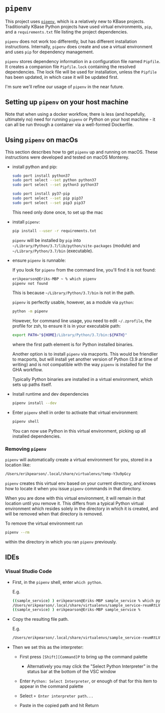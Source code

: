 # `pipenv`

This project uses [`pipenv`](https://pipenv.pypa.io/en/latest/), which is a relatively new to KBase projects. Traditionally KBase Python projects have used virtual environments, `pip`, and a `requirements.txt` file listing the project dependencies.

`pipenv` does not work too differently, but has different installation instructions. Internally, `pipenv` does create and use a virtual environment and uses `pip` for dependency management.

`pipenv` stores dependency information in a configuration file named `Pipfile`. It creates a companion file `Pipfile.lock` containing the resolved dependencies. The lock file will be used for installation, unless the `Pipfile` has been updated, in which case it will be updated first.

I'm sure we'll refine our usage of `pipenv` in the near future.

## Setting up `pipenv` on your host machine

Note that when using a docker workflow, there is less (and hopefully, ultimately no) need for running `pipenv` or Python on your host machine - it can all be run through a container via a well-formed Dockerfile.

## Using `pipenv` on macOs

This section describes how to get `pipenv` up and running on macOS. These instructions were developed and tested on macOS Monterey.

- install python and pip:

  ```sh
  sudo port install python37
  sudo port select --set python python37
  sudo port select --set python3 python37

  sudo port install py37-pip
  sudo port select --set pip pip37
  sudo port select --set pip3 pip37
  ```

  This need only done once, to set up the mac

- install `pipenv`:

  ```sh
  pip install --user -r requirements.txt
  ```

  `pipenv` will be installed by `pip` into `~/Library/Python/3.7/lib/python/site-packages` (module) and `~/Library/Python/3.7/bin` (executable).

- ensure `pipenv` is runnable:

  If you look for `pipenv` from the command line, you'll find it is not found:

  ```sh
  erikpearson@Eriks-MBP ~ % which pipenv
  pipenv not found
  ```

  This is because `~/Library/Python/3.7/bin` is not in the path.

  `pipenv` is perfectly usable, however, as a module via `python`:

  ```sh
  python -m pipenv
  ```

  However, for command line usage, you need to edit `~/.zprofile`, the profile for zsh, to ensure it is in your executable path:

  ```sh
  export PATH="${HOME}/Library/Python/3.7/bin:${PATH}"
  ```

  where the first path element is for Python installed binaries.

  Another option is to install `pipenv` via macports. This would be friendlier to macports, but will install yet another version of Python (3.9 at time of writing) and is not compatible with the way `pipenv` is installed for the GHA workflow.

  Typically Python binaries are installed in a virtual environment, which sets up paths itself.

- Install runtime and dev dependencies

    ```sh
    pipenv install --dev
    ```

- Enter `pipenv` shell in order to activate that virtual environment:

  ```sh
  pipenv shell
  ```

  You can now use Python in this virtual environment, picking up all installed dependencies.

### Removing `pipenv`

`pipenv` will automatically create a virtual environment for you, stored in a location like:

```sh
/Users/erikpearson/.local/share/virtualenvs/temp-Y3u9pGcy
```

`pipenv` creates this virtual env based on your current directory, and knows how to locate it when you issue `pipenv` commands in that directory.

When you are done with this virtual environment, it will remain in that location until you remove it. This differs from a typical Python virtual environment which resides solely in the directory in which it is created, and will be removed when that directory is removed.

To remove the virtual environment run

```sh
pipenv --rm
```

within the directory in which you ran `pipenv` previously.

## IDEs

### Visual Studio Code

- First, in the `pipenv` shell, enter `which python`.

    E.g. 

    ```sh
    ((sample_service) ) erikpearson@Eriks-MBP sample_service % which python
    /Users/erikpearson/.local/share/virtualenvs/sample_service-reumRtLV/bin/python
    ((sample_service) ) erikpearson@Eriks-MBP sample_service % 
    ```

- Copy the resulting file path.

    E.g.

    ```sh
    /Users/erikpearson/.local/share/virtualenvs/sample_service-reumRtLV/bin/python
    ```

- Then we set this as the interpreter:

  - First press `[Shift][Command]P` to bring up the command palette
    - Alternatively you may click the "Select Python Interpreter" in the status bar at the bottom of the VSC window

  - Enter `Python: Select Interpreter`, or enough of that for this item to appear in the command palette

  - Select `+ Enter interpreter path...`

  - Paste in the copied path and hit Return


